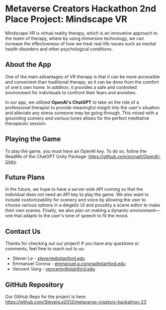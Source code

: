 # Metaverse Creators Hackathon 2nd Place Project: Mindscape VR

Mindscape VR is virtual reality therapy, which is an innovative approach to the realm of therapy, where by using immersive technology, we can increase the effectiveness of how we treat real-life issues such as mental health disorders and other psychological conditions. 

## About the App

One of the main advantages of VR therapy is that it can be more accessible and convenient than traditional therapy, as it can be done from the comfort of one's own home. In addition, it provides a safe and controlled environment for individuals to confront their fears and anxieties.

In our app, we utilized **OpenAI's ChatGPT** to take on the role of a professional therapist to provide meaningful insight into the user's situation and alleviate any stress someone may be going through. This mixed with a grounding scenery and various tunes allows for the perfect meditative therapeutic session.

## Playing the Game

To play the game, you must have an OpenAI key. To do so, follow the ReadMe of the ChatGPT Unity Package: https://github.com/srcnalt/OpenAI-Unity.

## Future Plans

In the future, we hope to have a server-side API running so that the individual does not need an API key to play the game. We also want to include customizability for scenery and voice by allowing the user to choose various options in a diegetic UI and possibly a scene editor to make their own scenes. Finally, we also plan on making a dynamic environment—one that adapts to the user's tone of speech to fit the mood.

## Contact Us

Thanks for checking out our project! If you have any questions or comments, feel free to reach out to us:

- Steven Le - stevenle@stanford.edu
- Emmanuel Corona - emmanuel.a.corona@stanford.edu
- Vencent Vang - vencentv@stanford.edu

## GitHub Repository

Our GitHub Repo for the project is here: https://github.com/StevenLe2012/metaverse-creators-hackathon-23
